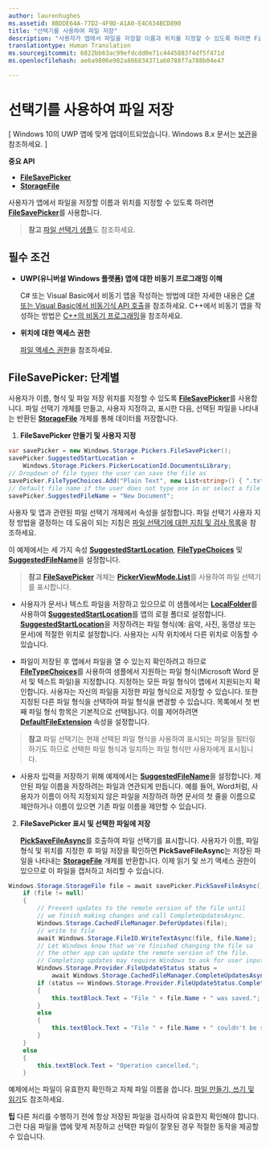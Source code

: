```yaml
---
author: laurenhughes
ms.assetid: 8BDDE64A-77D2-4F9D-A1A0-E4C634BCD890
title: "선택기를 사용하여 파일 저장"
description: "사용자가 앱에서 파일을 저장할 이름과 위치를 지정할 수 있도록 하려면 FileSavePicker를 사용합니다."
translationtype: Human Translation
ms.sourcegitcommit: 6822bb63ac99efdcdd0e71c4445883f4df5f471d
ms.openlocfilehash: ae6a9806e982a866834371a60788f7a788b04e47

---
```


# <a name="save-a-file-with-a-picker"></a>선택기를 사용하여 파일 저장


\[ Windows 10의 UWP 앱에 맞게 업데이트되었습니다. Windows 8.x 문서는 [보관](http://go.microsoft.com/fwlink/p/?linkid=619132)을 참조하세요. \]


**중요 API**

-   [**FileSavePicker**](https://msdn.microsoft.com/library/windows/apps/br207871)
-   [**StorageFile**](https://msdn.microsoft.com/library/windows/apps/br227171)

사용자가 앱에서 파일을 저장할 이름과 위치를 지정할 수 있도록 하려면 [**FileSavePicker**](https://msdn.microsoft.com/library/windows/apps/br207871)를 사용합니다.

> **참고** [파일 선택기 샘플](http://go.microsoft.com/fwlink/p/?linkid=619994)도 참조하세요.

 

## <a name="prerequisites"></a>필수 조건


-   **UWP(유니버설 Windows 플랫폼) 앱에 대한 비동기 프로그래밍 이해**

    C# 또는 Visual Basic에서 비동기 앱을 작성하는 방법에 대한 자세한 내용은 [C# 또는 Visual Basic에서 비동기식 API 호출](https://msdn.microsoft.com/library/windows/apps/mt187337)을 참조하세요. C++에서 비동기 앱을 작성하는 방법은 [C++의 비동기 프로그래밍](https://msdn.microsoft.com/library/windows/apps/mt187334)을 참조하세요.

-   **위치에 대한 액세스 권한**

    [파일 액세스 권한](file-access-permissions.md)을 참조하세요.

## <a name="filesavepicker-step-by-step"></a>FileSavePicker: 단계별


사용자가 이름, 형식 및 파일 저장 위치를 지정할 수 있도록 [**FileSavePicker**](https://msdn.microsoft.com/library/windows/apps/br207871)를 사용합니다. 파일 선택기 개체를 만들고, 사용자 지정하고, 표시한 다음, 선택된 파일을 나타내는 반환된 [**StorageFile**](https://msdn.microsoft.com/library/windows/apps/br227171) 개체를 통해 데이터를 저장합니다.

1.  **FileSavePicker 만들기 및 사용자 지정**

```cs
var savePicker = new Windows.Storage.Pickers.FileSavePicker();
savePicker.SuggestedStartLocation =
    Windows.Storage.Pickers.PickerLocationId.DocumentsLibrary;
// Dropdown of file types the user can save the file as
savePicker.FileTypeChoices.Add("Plain Text", new List<string>() { ".txt" });
// Default file name if the user does not type one in or select a file to replace
savePicker.SuggestedFileName = "New Document";
```

사용자 및 앱과 관련된 파일 선택기 개체에서 속성을 설정합니다. 파일 선택기 사용자 지정 방법을 결정하는 데 도움이 되는 지침은 [파일 선택기에 대한 지침 및 검사 목록](https://msdn.microsoft.com/library/windows/apps/hh465182)을 참조하세요.

이 예제에서는 세 가지 속성 [**SuggestedStartLocation**](https://msdn.microsoft.com/library/windows/apps/br207880), [**FileTypeChoices**](https://msdn.microsoft.com/library/windows/apps/br207875) 및 [**SuggestedFileName**](https://msdn.microsoft.com/library/windows/apps/br207878)을 설정합니다.

> **참고** [**FileSavePicker**](https://msdn.microsoft.com/library/windows/apps/br207871) 개체는 [**PickerViewMode.List**](https://msdn.microsoft.com/library/windows/apps/br207891)를 사용하여 파일 선택기를 표시합니다.

     
- 사용자가 문서나 텍스트 파일을 저장하고 있으므로 이 샘플에서는 [**LocalFolder**](https://msdn.microsoft.com/library/windows/apps/br241621)를 사용하여 [**SuggestedStartLocation**](https://msdn.microsoft.com/library/windows/apps/br207880)를 앱의 로컬 폴더로 설정합니다. [**SuggestedStartLocation**](https://msdn.microsoft.com/library/windows/apps/br207854)을 저장하려는 파일 형식(예: 음악, 사진, 동영상 또는 문서)에 적절한 위치로 설정합니다. 사용자는 시작 위치에서 다른 위치로 이동할 수 있습니다.

- 파일이 저장된 후 앱에서 파일을 열 수 있는지 확인하려고 하므로 [**FileTypeChoices**](https://msdn.microsoft.com/library/windows/apps/br207875)를 사용하여 샘플에서 지원하는 파일 형식(Microsoft Word 문서 및 텍스트 파일)을 지정합니다. 지정하는 모든 파일 형식이 앱에서 지원되는지 확인합니다. 사용자는 자신의 파일을 지정한 파일 형식으로 저장할 수 있습니다. 또한 지정된 다른 파일 형식을 선택하여 파일 형식을 변경할 수 있습니다. 목록에서 첫 번째 파일 형식 항목은 기본적으로 선택됩니다. 이를 제어하려면 [**DefaultFileExtension**](https://msdn.microsoft.com/library/windows/apps/br207873) 속성을 설정합니다.

> **참고** 파일 선택기는 현재 선택된 파일 형식을 사용하여 표시되는 파일을 필터링하기도 하므로 선택한 파일 형식과 일치하는 파일 형식만 사용자에게 표시됩니다.

- 사용자 입력을 저장하기 위해 예제에서는 [**SuggestedFileName**](https://msdn.microsoft.com/library/windows/apps/br207878)을 설정합니다. 제안된 파일 이름을 저장하려는 파일과 연관되게 만듭니다. 예를 들어, Word처럼, 사용자가 이름이 아직 지정되지 않은 파일을 저장하려 하면 문서의 첫 줄을 이름으로 제안하거나 이름이 있으면 기존 파일 이름을 제안할 수 있습니다.

2.  **FileSavePicker 표시 및 선택한 파일에 저장**

    [**PickSaveFileAsync**](https://msdn.microsoft.com/library/windows/apps/br207876)를 호출하여 파일 선택기를 표시합니다. 사용자가 이름, 파일 형식 및 위치를 지정한 후 파일 저장을 확인하면 **PickSaveFileAsync**는 저장된 파일을 나타내는 [**StorageFile**](https://msdn.microsoft.com/library/windows/apps/br227171) 개체를 반환합니다. 이제 읽기 및 쓰기 액세스 권한이 있으므로 이 파일을 캡처하고 처리할 수 있습니다.

```cs
Windows.Storage.StorageFile file = await savePicker.PickSaveFileAsync();
    if (file != null)
    {
        // Prevent updates to the remote version of the file until
        // we finish making changes and call CompleteUpdatesAsync.
        Windows.Storage.CachedFileManager.DeferUpdates(file);
        // write to file
        await Windows.Storage.FileIO.WriteTextAsync(file, file.Name);
        // Let Windows know that we're finished changing the file so
        // the other app can update the remote version of the file.
        // Completing updates may require Windows to ask for user input.
        Windows.Storage.Provider.FileUpdateStatus status =
            await Windows.Storage.CachedFileManager.CompleteUpdatesAsync(file);
        if (status == Windows.Storage.Provider.FileUpdateStatus.Complete)
        {
            this.textBlock.Text = "File " + file.Name + " was saved.";
        }
        else
        {
            this.textBlock.Text = "File " + file.Name + " couldn't be saved.";
        }
    }
    else
    {
        this.textBlock.Text = "Operation cancelled.";
    }
```

예제에서는 파일이 유효한지 확인하고 자체 파일 이름을 씁니다. [파일 만들기, 쓰기 및 읽기](quickstart-reading-and-writing-files.md)도 참조하세요.

**팁** 다른 처리를 수행하기 전에 항상 저장된 파일을 검사하여 유효한지 확인해야 합니다. 그런 다음 파일을 앱에 맞게 저장하고 선택한 파일이 잘못된 경우 적절한 동작을 제공할 수 있습니다.

     

 

 



<!--HONumber=Dec16_HO1-->


